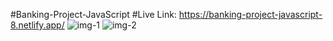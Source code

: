 #Banking-Project-JavaScript
#Live Link:
https://banking-project-javascript-8.netlify.app/
![img-1](https://github.com/Rahat848/Banking-Project/assets/136954767/05218c02-d56c-4abb-93fc-cf2737730456)
![img-2](https://github.com/Rahat848/Banking-Project/assets/136954767/4e14b5c9-b58e-41da-8ab9-a665171b237e)

